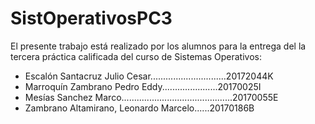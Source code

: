 # SistOperativosPC3
El presente trabajo está realizado por los alumnos para la entrega del la tercera práctica calificada del curso de Sistemas Operativos:
 * Escalón Santacruz Julio Cesar..............................20172044K
 * Marroquín Zambrano Pedro Eddy......................20170025I
 * Mesías Sanchez Marco............................................20170055E
 * Zambrano Altamirano, Leonardo Marcelo......20170186B
